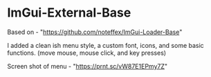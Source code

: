# ImGui-External-Base

Based on - "https://github.com/noteffex/ImGui-Loader-Base"

I added a clean ish menu style, a custom font, icons, and some basic functions. (move mouse, mouse click, and key presses)

Screen shot of menu - "https://prnt.sc/vW87E1EPmy7Z"
